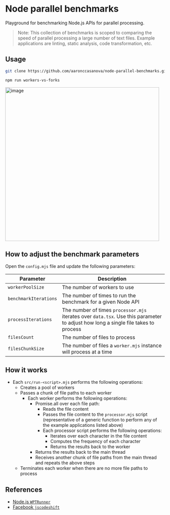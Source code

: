 # Node parallel benchmarks

Playground for benchmarking Node.js APIs for parallel processing.

> Note: This collection of benchmarks is scoped to comparing the speed of parallel processing a large number of text files. Example applications are linting, static analysis, code transformation, etc.

## Usage

```sh
git clone https://github.com/aaronccasanova/node-parallel-benchmarks.git
```

```sh
npm run workers-vs-forks
```

<img width="486" alt="image" src="https://user-images.githubusercontent.com/32409546/184672212-39bc646b-a12c-4190-9165-05878472e24f.png">

## How to adjust the benchmark parameters

Open the `config.mjs` file and update the following parameters:

| Parameter | Description |
| --- | --- |
| `workerPoolSize` | The number of workers to use |
| `benchmarkIterations` | The number of times to run the benchmark for a given Node API |
| `processIterations` | The number of times `processor.mjs` iterates over `data.tsx`. Use this parameter to adjust how long a single file takes to process |
| `filesCount` | The number of files to process |
| `filesChunkSize` | The number of files a `worker.mjs` instance will process at a time |

## How it works

- Each `src/run-<script>.mjs` performs the following operations:
  - Creates a pool of workers
  - Passes a chunk of file paths to each worker
    - Each worker performs the following operations:
      - Promise.all over each file path:
        - Reads the file content
        - Passes the file content to the `processor.mjs` script (representative of a generic function to perform any of the example applications listed above)
        - Each processor script performs the following operations:
          - Iterates over each character in the file content
          - Computes the frequency of each character
          - Returns the results back to the worker
      - Returns the results back to the main thread
      - Receives another chunk of file paths from the main thread and repeats the above steps
  - Terminates each worker when there are no more file paths to process

## References

- [Node.js `WPTRunner`](https://github.com/nodejs/node/blob/d6e626d54cda57b28e72b2c5c84a5be8aff361a2/test/common/wpt.js#L426-L474)
- [Facebook `jscodeshift`](https://github.com/facebook/jscodeshift/blob/8d0bf44ac29bcde9b7cbc437f7554269a6204c31/src/Runner.js#L257-L287)
```

